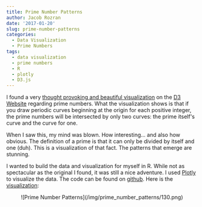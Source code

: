 ```yaml
---
title: Prime Number Patterns
author: Jacob Rozran
date: '2017-01-20'
slug: prime-number-patterns
categories:
  - Data Visualization
  - Prime Numbers
tags:
  - data visualization
  - prime numbers
  - R
  - plotly
  - D3.js
---
```


I found a very 
[thought provoking and beautiful visualization](https://www.jasondavies.com/primos/) 
on the [D3 Website](https://d3js.org/) regarding prime numbers. What the 
visualization shows is that if you draw periodic curves beginning at the origin 
for each positive integer, the prime numbers will be intersected by only two 
curves: the prime itself's curve and the curve for one.

When I saw this, my mind was blown. How interesting... and also how obvious. The 
definition of a prime is that it can only be divided by itself and one (duh). 
This is a visualization of that fact. The patterns that emerge are stunning.

I wanted to build the data and visualization for myself in R. While not as 
spectacular as the original I found, it was still a nice adventure. I used 
[Plotly](https://plot.ly/feed/) to visualize the data. The code can be found on 
[github](https://github.com/jrozra200/prime_number_patterns/blob/master/making_periodic_curves.R). 
Here is the [visualization](https://plot.ly/~rozran00/130):

<center>
![Prime Number Patterns](/img/prime_number_patterns/130.png)
</center>